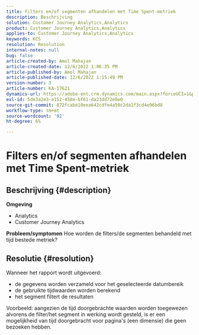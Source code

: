```yaml
---
title: Filters en/of segmenten afhandelen met Time Spent-metriek
description: Beschrijving
solution: Customer Journey Analytics,Analytics
product: Customer Journey Analytics,Analytics
applies-to: Customer Journey Analytics,Analytics
keywords: KCS
resolution: Resolution
internal-notes: null
bug: false
article-created-by: Amol Mahajan
article-created-date: 12/6/2022 1:06:35 PM
article-published-by: Amol Mahajan
article-published-date: 12/6/2022 1:15:49 PM
version-number: 3
article-number: KA-17621
dynamics-url: https://adobe-ent.crm.dynamics.com/main.aspx?forceUCI=1&pagetype=entityrecord&etn=knowledgearticle&id=f66217cf-6675-ed11-81aa-6045bd006e5a
exl-id: 5de3a2e3-e152-458e-bf61-da23dd72e0e0
source-git-commit: 872fcabe10eea642cdfe4a50c2da1f3cd4e96bd8
workflow-type: tm+mt
source-wordcount: '92'
ht-degree: 6%

---
```


# Filters en/of segmenten afhandelen met Time Spent-metriek

## Beschrijving {#description}

<b>Omgeving</b>
- Analytics
- Customer Journey Analytics



<b>Probleem/symptomen</b>
Hoe worden de filters/de segmenten behandeld met tijd bestede metriek?


## Resolutie {#resolution}

Wanneer het rapport wordt uitgevoerd:
- de gegevens worden verzameld voor het geselecteerde datumbereik
- de gebruikte tijdwaarden worden berekend
- het segment filtert de resultaten


Voorbeeld: aangezien de tijd doorgebrachte waarden worden toegewezen alvorens de filter/het segment in werking wordt gesteld, is er een mogelijkheid van tijd doorgebracht voor pagina&#39;s (een dimensie) die geen bezoeken hebben.
